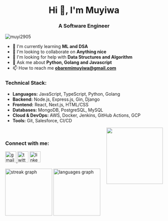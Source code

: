 <h1 align="center">Hi 👋, I'm Muyiwa</h1>
<h3 align="center">A Software Engineer</h3>
<p align="left"> <img src="https://komarev.com/ghpvc/?username=muyi2905&label=Profile%20views&color=0e75b6&style=flat" alt="muyi2905" /> </p>

- 🌱 I'm currently learning **ML and DSA**
- 👯 I'm looking to collaborate on **Anything nice**
- 🤝 I'm looking for help with **Data Structures and Algorithm**
- 💬 Ask me about **Python, Golang and Javascript**
- 📫 How to reach me **obaremimuyiwa@gmail.com**


<h3 align="left">Technical Stack:</h3>
<ul>
  <li><strong>Languages:</strong> JavaScript, TypeScript, Python, Golang</li>
  <li><strong>Backend:</strong> Node.js, Express.js, Gin, Django</li>
  <li><strong>Frontend:</strong> React, Next.js, HTML/CSS</li>
  <li><strong>Databases:</strong> MongoDB, PostgreSQL, MySQL</li>
  <li><strong>Cloud & DevOps:</strong> AWS, Docker, Jenkins, GitHub Actions, GCP</li>
  <li><strong>Tools:</strong> Git, Salesforce, CI/CD</li>
</ul>

<img align="right" height="180" src="https://i.giphy.com/media/v1.Y2lkPTc5MGI3NjExMDljc2RnenVqNzR0YzYybWc2cXBxeWJldG9mY3hsajJwd3Rna2lvbiZlcD12MV9pbnRlcm5hbF9naWZfYnlfaWQmY3Q9Zw/wracyqqHsH660Ix3ik/giphy.gif"  />

<br>

<h3 align="left">Connect with me:</h3>
<div align="left">
  <a href="mailto:obaremimuyiwa@gmail.com" target="_blank">
    <img src="https://img.shields.io/static/v1?message=Gmail&logo=gmail&label=&color=D14836&logoColor=white&labelColor=&style=for-the-badge" height="35" alt="gmail logo"  />
  </a>
  <img src="https://img.shields.io/static/v1?message=Twitter&logo=twitter&label=&color=1DA1F2&logoColor=white&labelColor=&style=for-the-badge" height="35" alt="twitter logo"  />
  <img src="https://img.shields.io/static/v1?message=LinkedIn&logo=linkedin&label=&color=0077B5&logoColor=white&labelColor=&style=for-the-badge" height="35" alt="linkedin logo"  />
</div>

<br>

<div align="left">
  <img src="https://streak-stats.demolab.com?user=Muyi2905&locale=en&mode=daily&theme=dracula&hide_border=false&border_radius=5" height="150" alt="streak graph"  />
  <img src="https://github-readme-stats.vercel.app/api/top-langs?username=Muyi2905&locale=en&hide_title=false&layout=compact&card_width=320&langs_count=6&theme=dracula&hide_border=false" height="150" alt="languages graph"  />
</div>
